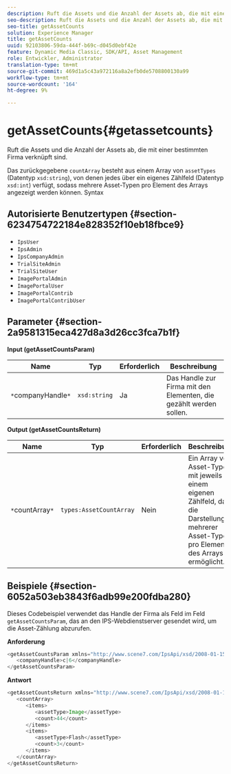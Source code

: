 ```yaml
---
description: Ruft die Assets und die Anzahl der Assets ab, die mit einer bestimmten Firma verknüpft sind.
seo-description: Ruft die Assets und die Anzahl der Assets ab, die mit einer bestimmten Firma verknüpft sind.
seo-title: getAssetCounts
solution: Experience Manager
title: getAssetCounts
uuid: 92103806-59da-444f-b69c-d045d0ebf42e
feature: Dynamic Media Classic, SDK/API, Asset Management
role: Entwickler, Administrator
translation-type: tm+mt
source-git-commit: 469d1a5c43a972116a8a2efb0de5708800130a99
workflow-type: tm+mt
source-wordcount: '164'
ht-degree: 9%

---
```



# getAssetCounts{#getassetcounts}

Ruft die Assets und die Anzahl der Assets ab, die mit einer bestimmten Firma verknüpft sind.

Das zurückgegebene `countArray` besteht aus einem Array von `assetTypes` (Datentyp `xsd:string`), von denen jedes über ein eigenes Zählfeld (Datentyp `xsd:int`) verfügt, sodass mehrere Asset-Typen pro Element des Arrays angezeigt werden können.
Syntax

## Autorisierte Benutzertypen {#section-6234754722184e828352f10eb18fbce9}

* `IpsUser`
* `IpsAdmin`
* `IpsCompanyAdmin`
* `TrialSiteAdmin`
* `TrialSiteUser`
* `ImagePortalAdmin`
* `ImagePortalUser`
* `ImagePortalContrib`
* `ImagePortalContribUser`

## Parameter {#section-2a9581315eca427d8a3d26cc3fca7b1f}

**Input (getAssetCountsParam)**

| Name | Typ | Erforderlich | Beschreibung |
|---|---|---|---|
| `*`companyHandle`*` | `xsd:string` | Ja | Das Handle zur Firma mit den Elementen, die gezählt werden sollen. |

**Output (getAssetCountsReturn)**

| Name | Typ | Erforderlich | Beschreibung |
|---|---|---|---|
| `*`countArray`*` | `types:AssetCountArray` | Nein | Ein Array von Asset-Typen mit jeweils einem eigenen Zählfeld, das die Darstellung mehrerer Asset-Typen pro Element des Arrays ermöglicht. |

## Beispiele {#section-6052a503eb3843f6adb99e200fdba280}

Dieses Codebeispiel verwendet das Handle der Firma als Feld im Feld `getAssetCountsParam`, das an den IPS-Webdienstserver gesendet wird, um die Asset-Zählung abzurufen.

**Anforderung**

```java
<getAssetCountsParam xmlns="http://www.scene7.com/IpsApi/xsd/2008-01-15">
   <companyHandle>c|6</companyHandle>
</getAssetCountsParam>
```

**Antwort**

```java
<getAssetCountsReturn xmlns="http://www.scene7.com/IpsApi/xsd/2008-01-15">
   <countArray>
      <items>
         <assetType>Image</assetType>
         <count>44</count>
      </items>
      <items>
         <assetType>Flash</assetType>
         <count>3</count>
      </items>
   </countArray>
</getAssetCountsReturn>
```

